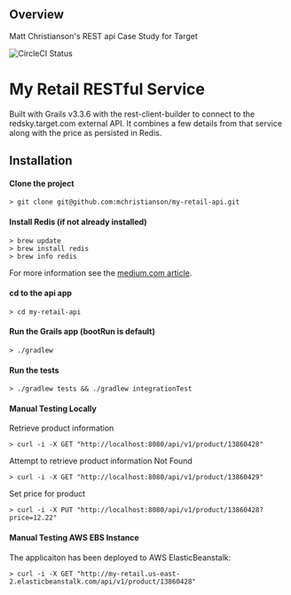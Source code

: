 ## Overview
Matt Christianson's REST api Case Study for Target

![CircleCI Status](https://circleci.com/gh/mchristianson/my-retail-api.svg?style=shield&circle-token=de7c208809bc8b06bf9c6c777b185a5df7ea0ceb)

# My Retail RESTful Service
Built with Grails v3.3.6 with the rest-client-builder to connect to the redsky.target.com external API. It combines a few details from that service along with the price as persisted in Redis.

## Installation
#### Clone the project
`> git clone git@github.com:mchristianson/my-retail-api.git`

#### Install Redis (if not already installed)
```
> brew update
> brew install redis
> brew info redis
```
For more information see the [medium.com article](https://medium.com/@petehouston/install-and-config-redis-on-mac-os-x-via-homebrew-eb8df9a4f298). 

#### cd to the api app
`> cd my-retail-api`

#### Run the Grails app (bootRun is default)
`> ./gradlew`

#### Run the tests
`> ./gradlew tests && ./gradlew integrationTest`

#### Manual Testing Locally
Retrieve product information

`> curl -i -X GET "http://localhost:8080/api/v1/product/13860428"`


Attempt to retrieve product information Not Found

`> curl -i -X GET "http://localhost:8080/api/v1/product/13860429"`

Set price for product

`> curl -i -X PUT "http://localhost:8080/api/v1/product/13860428?price=12.22"`


#### Manual Testing AWS EBS Instance
The applicaiton has been deployed to AWS ElasticBeanstalk:

`> curl -i -X GET "http://my-retail.us-east-2.elasticbeanstalk.com/api/v1/product/13860428"`
